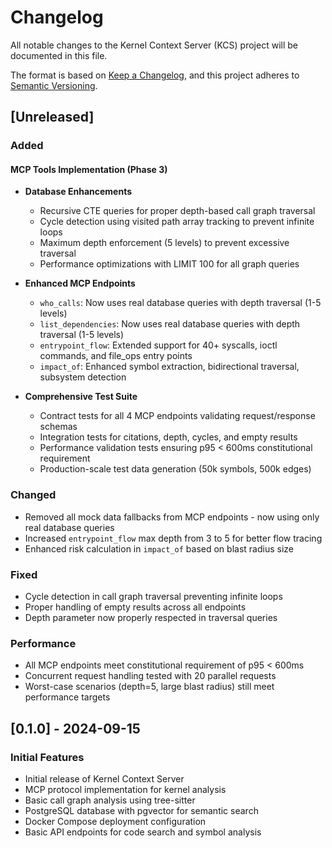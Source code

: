 # Changelog

All notable changes to the Kernel Context Server (KCS) project will be documented in this file.

The format is based on [Keep a Changelog](https://keepachangelog.com/en/1.0.0/),
and this project adheres to [Semantic Versioning](https://semver.org/spec/v2.0.0.html).

## [Unreleased]

### Added

#### MCP Tools Implementation (Phase 3)

- **Database Enhancements**
  - Recursive CTE queries for proper depth-based call graph traversal
  - Cycle detection using visited path array tracking to prevent infinite loops
  - Maximum depth enforcement (5 levels) to prevent excessive traversal
  - Performance optimizations with LIMIT 100 for all graph queries

- **Enhanced MCP Endpoints**
  - `who_calls`: Now uses real database queries with depth traversal (1-5 levels)
  - `list_dependencies`: Now uses real database queries with depth traversal (1-5 levels)
  - `entrypoint_flow`: Extended support for 40+ syscalls, ioctl commands, and file_ops entry points
  - `impact_of`: Enhanced symbol extraction, bidirectional traversal, subsystem detection

- **Comprehensive Test Suite**
  - Contract tests for all 4 MCP endpoints validating request/response schemas
  - Integration tests for citations, depth, cycles, and empty results
  - Performance validation tests ensuring p95 < 600ms constitutional requirement
  - Production-scale test data generation (50k symbols, 500k edges)

### Changed

- Removed all mock data fallbacks from MCP endpoints - now using only real database queries
- Increased `entrypoint_flow` max depth from 3 to 5 for better flow tracing
- Enhanced risk calculation in `impact_of` based on blast radius size

### Fixed

- Cycle detection in call graph traversal preventing infinite loops
- Proper handling of empty results across all endpoints
- Depth parameter now properly respected in traversal queries

### Performance

- All MCP endpoints meet constitutional requirement of p95 < 600ms
- Concurrent request handling tested with 20 parallel requests
- Worst-case scenarios (depth=5, large blast radius) still meet performance targets

## [0.1.0] - 2024-09-15

### Initial Features

- Initial release of Kernel Context Server
- MCP protocol implementation for kernel analysis
- Basic call graph analysis using tree-sitter
- PostgreSQL database with pgvector for semantic search
- Docker Compose deployment configuration
- Basic API endpoints for code search and symbol analysis
